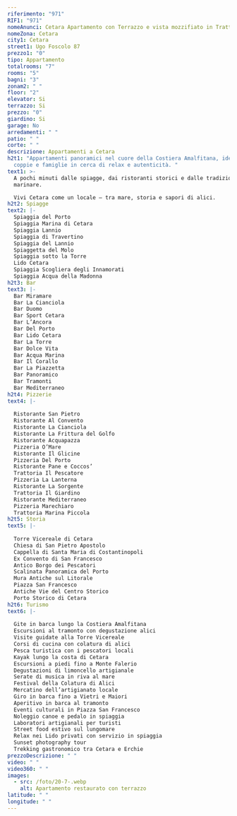 ```yaml
---
riferimento: "971"
RIF1: "971"
nomeAnunci: Cetara Apartamento con Terrazzo e vista mozzifiato in Trattativa
nomeZona: Cetara
city1: Cetara
street1: Ugo Foscolo 87
prezzo1: "0"
tipo: Appartamento
totalrooms: "7"
rooms: "5"
bagni: "3"
zonam2: " "
floor: "2"
elevator: Si
terrazzo: Si
prezzo: "0"
giardino: Si
garage: No
arredamenti: " "
patio: " "
corte: " "
descrizione: Appartamenti a Cetara
h2t1: "Appartamenti panoramici nel cuore della Costiera Amalfitana, ideali per
  coppie e famiglie in cerca di relax e autenticità. "
text1: >-
  A pochi minuti dalle spiagge, dai ristoranti storici e dalle tradizioni
  marinare.

  Vivi Cetara come un locale — tra mare, storia e sapori di alici.
h2t2: Spiagge
text2: |-
  Spiaggia del Porto
  Spiaggia Marina di Cetara
  Spiaggia Lannio
  Spiaggia di Travertino
  Spiaggia del Lannio
  Spiaggetta del Molo
  Spiaggia sotto la Torre
  Lido Cetara
  Spiaggia Scogliera degli Innamorati
  Spiaggia Acqua della Madonna
h2t3: Bar
text3: |-
  Bar Miramare
  Bar La Cianciola
  Bar Duomo
  Bar Sport Cetara
  Bar L’Ancora
  Bar Del Porto
  Bar Lido Cetara
  Bar La Torre
  Bar Dolce Vita
  Bar Acqua Marina
  Bar Il Corallo
  Bar La Piazzetta
  Bar Panoramico
  Bar Tramonti
  Bar Mediterraneo
h2t4: Pizzerie
text4: |-
  
  Ristorante San Pietro
  Ristorante Al Convento
  Ristorante La Cianciola
  Ristorante La Frittura del Golfo
  Ristorante Acquapazza
  Pizzeria O’Mare
  Ristorante Il Glicine
  Pizzeria Del Porto
  Ristorante Pane e Coccos’
  Trattoria Il Pescatore
  Pizzeria La Lanterna
  Ristorante La Sorgente
  Trattoria Il Giardino
  Ristorante Mediterraneo
  Pizzeria Marechiaro
  Trattoria Marina Piccola
h2t5: Storia
text5: |-
  
  Torre Vicereale di Cetara
  Chiesa di San Pietro Apostolo
  Cappella di Santa Maria di Costantinopoli
  Ex Convento di San Francesco
  Antico Borgo dei Pescatori
  Scalinata Panoramica del Porto
  Mura Antiche sul Litorale
  Piazza San Francesco
  Antiche Vie del Centro Storico
  Porto Storico di Cetara
h2t6: Turismo
text6: |-
  
  Gite in barca lungo la Costiera Amalfitana
  Escursioni al tramonto con degustazione alici
  Visite guidate alla Torre Vicereale
  Corsi di cucina con colatura di alici
  Pesca turistica con i pescatori locali
  Kayak lungo la costa di Cetara
  Escursioni a piedi fino a Monte Falerio
  Degustazioni di limoncello artigianale
  Serate di musica in riva al mare
  Festival della Colatura di Alici
  Mercatino dell’artigianato locale
  Giro in barca fino a Vietri e Maiori
  Aperitivo in barca al tramonto
  Eventi culturali in Piazza San Francesco
  Noleggio canoe e pedalo in spiaggia
  Laboratori artigianali per turisti
  Street food estivo sul lungomare
  Relax nei Lido privati con servizio in spiaggia
  Sunset photography tour
  Trekking gastronomico tra Cetara e Erchie
prezzoDescrizione: " "
video: " "
video360: " "
images:
  - src: /foto/20-7-.webp
    alt: Apartamento restaurato con terrazzo
latitude: " "
longitude: " "
---
```

